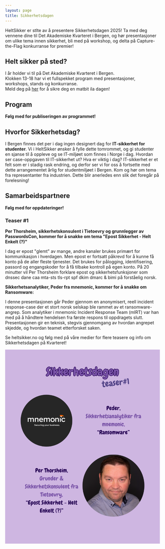 ```yaml
---
layout: page
title: Sikkerhetsdagen
---
```


HeltSikker er stlte av å presentere Sikkerhetsdagen 2025! Ta med deg vennene dine til Det Akademiske Kvarteret i Bergen, og hør presentasjoner om ulike tema innen sikkerhet, bli med på workshop, og delta på Capture-the-Flag konkurranse for premier!

## Helt sikker på sted?

I år holder vi til på Det Akademiske Kvarteret i Bergen. <br />
Klokken 13-18 har vi et fullspekket program med presentasjoner, workshops, stands og konkurranse. <br />
Meld deg på [her](https://forms.gle/yz8ioZvFm5z3Gwzy5) for å sikre deg en matbit ila dagen!

## Program
**Følg med for publiseringen av programmet!**

## Hvorfor Sikkerhetsdag?

I Bergen finnes det per i dag ingen designert dag for **IT-sikkerhet for studenter**. Vi i HeltSikker ønsker å fylle dette tomrommet, og gi studenter en sjanse til å oppleve og se IT-miljøet som finnes i Norge i dag. Hvordan ser case-oppgaven til IT-sikkerhet ut? Hva er viktig i dag? IT-sikkerhet er et felt som er i stadig rask endring, og derfor ser vi for oss å fortsette med dette arrangementet årlig for studentmiljøet i Bergen. Kom og hør om tema fra representanter fra industrien. Dette blir anerledes enn slik det foregår på forelesning!


## Samarbeidspartnere
**Følg med for oppdateringer!**

### Teaser #1
**Per Thorsheim, sikkerhetskonsulent i Tietoevry og grunnlegger av PasswordsCon, kommer for å snakke om tema "Epost Sikkerhet - Helt Enkelt (?)"**

I dag er epost "glemt" av mange, andre kanaler brukes primært for kommunikasjon i hverdagen. Men epost er fortsatt påkrevd for å kunne få konto på de aller fleste tjenester. Det brukes for pålogging, identifisering, passord og engangskoder for å få tilbake kontroll på egen konto. På 20 minutter vil Per Thorsheim forklare epost og sikkerhetsfunksjoner som dnssec dane caa mta-sts tls-rpt spf dkim dmarc & bimi på forståelig norsk.

**Sikkerhetsanalytiker, Peder fra mnemonic, kommer for å snakke om Ransomware:**

I denne presentasjonen går Peder gjennom en anonymisert, reell incident response-case der et stort norsk selskap ble rammet av et ransomware-angrep. Som analytiker i mnemonic Incident Response Team (mIRT) var han med på å håndtere hendelsen fra første respons til oppdragets slutt. Presentasjonen gir en teknisk, stegvis gjennomgang av hvordan angrepet skjedde, og hvordan teamet etterforsket saken.

Se heltsikker.no og følg med på våre medier for flere teasere og info om Sikkerhetsdagen på Kvarteret!

![teaser1](/public/Sikkerhetsdagen-teaser1.png)
